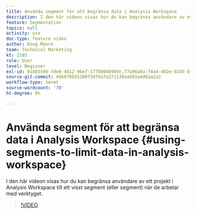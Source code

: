 ```yaml
---
title: Använda segment för att begränsa data i Analysis Workspace
description: I den här videon visas hur du kan begränsa användare av ett projekt i Analysis Workspace till ett visst segment (eller segment) när de arbetar med verktyget.
feature: Segmentation
topics: null
activity: use
doc-type: feature video
author: Doug Moore
team: Technical Marketing
kt: 2105
role: User
level: Beginner
exl-id: 01d83596-7de8-4b12-96e7-1770804b99dc,77a96a0a-f4a4-402e-b245-bfb83622a7e7
source-git-commit: 49b078b55200f347da7e271138aab61a4d6aa2a1
workflow-type: tm+mt
source-wordcount: '70'
ht-degree: 0%

---
```


# Använda segment för att begränsa data i Analysis Workspace {#using-segments-to-limit-data-in-analysis-workspace}

I den här videon visas hur du kan begränsa användare av ett projekt i Analysis Workspace till ett visst segment (eller segment) när de arbetar med verktyget.

>[!VIDEO](https://video.tv.adobe.com/v/24038/?quality=12)
